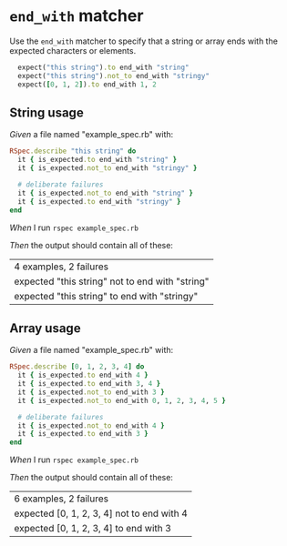 # `end_with` matcher

Use the `end_with` matcher to specify that a string or array ends with the expected
  characters or elements.

  ```ruby
    expect("this string").to end_with "string"
    expect("this string").not_to end_with "stringy"
    expect([0, 1, 2]).to end_with 1, 2
  ```

## String usage

_Given_ a file named "example_spec.rb" with:

```ruby
RSpec.describe "this string" do
  it { is_expected.to end_with "string" }
  it { is_expected.not_to end_with "stringy" }

  # deliberate failures
  it { is_expected.not_to end_with "string" }
  it { is_expected.to end_with "stringy" }
end
```

_When_ I run `rspec example_spec.rb`

_Then_ the output should contain all of these:

|                                                 |
|-------------------------------------------------|
| 4 examples, 2 failures                          |
| expected "this string" not to end with "string" |
| expected "this string" to end with "stringy"    |

## Array usage

_Given_ a file named "example_spec.rb" with:

```ruby
RSpec.describe [0, 1, 2, 3, 4] do
  it { is_expected.to end_with 4 }
  it { is_expected.to end_with 3, 4 }
  it { is_expected.not_to end_with 3 }
  it { is_expected.not_to end_with 0, 1, 2, 3, 4, 5 }

  # deliberate failures
  it { is_expected.not_to end_with 4 }
  it { is_expected.to end_with 3 }
end
```

_When_ I run `rspec example_spec.rb`

_Then_ the output should contain all of these:

|                                            |
|--------------------------------------------|
| 6 examples, 2 failures                     |
| expected [0, 1, 2, 3, 4] not to end with 4 |
| expected [0, 1, 2, 3, 4] to end with 3     |
